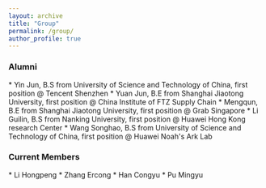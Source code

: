 ```yaml
---
layout: archive
title: "Group"
permalink: /group/
author_profile: true
---
```


<h3> Alumni </h3>
* Yin Jun, B.S from University of Science and Technology of China, first position @ Tencent Shenzhen
* Yuan Jun, B.E from Shanghai Jiaotong University, first position @ China Institute of FTZ Supply Chain
* Mengqun, B.E from Shanghai Jiaotong University, first position @ Grab Singapore
* Li Guilin, B.S from Nanking University, first position @ Huawei Hong Kong research Center
* Wang Songhao, B.S from University of Science and Technology of China, first position @ Huawei Noah's Ark Lab

<br>
<h3> Current Members </h3>
* Li Hongpeng
* Zhang Ercong
* Han Congyu
* Pu Mingyu
